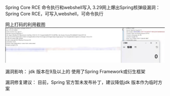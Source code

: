 Spring Core RCE 命令执行和webshell写入
3.29网上爆出Spring核弹级漏洞：Spring Core RCE，可写入webshell，可命令执行

网上打码的利用截图
![image](https://github.com/rabbitsafe/Spring-Core-rce/blob/main/poc.png)

漏洞影响：
jdk 版本在9及以上的
使用了Spring Framework或衍生框架

漏洞修复建议：
目前，Spring 官方暂未发布补丁，建议降低jdk 版本作为临时方案
